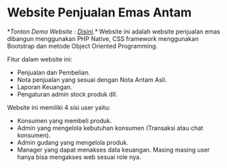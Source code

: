 # Website Penjualan Emas Antam

**Tonton Demo Website : [Disini](https://youtu.be/ctp2srE1bP4).\**
Website ini adalah website penjualan emas dibangun menggunakan PHP Native, CSS framework menggunakan Bootstrap dan metode Object Oriented Programming.

Fitur dalam website ini:
- Penjualan dan Pembelian.
- Nota penjualan yang sesuai dengan Nota Antam Asli.
- Laporan Keuangan.
- Pengaturan admin stock produk dll.

Website ini memiliki 4 sisi user yaitu:
- Konsumen yang membeli produk.
- Admin yang mengelola kebutuhan konsumen (Transaksi atau chat konsumen).
- Admin gudang yang mengelola produk.
- Manager yang dapat menakses data keuangan.
Masing masing user hanya bisa mengakses web sesuai role nya.
